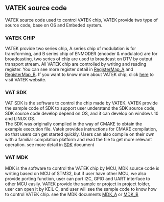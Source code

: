 ## VATEK source code
VATEK source code used to control VATEK chip, VATEK provide two type of source code, base on OS and Embeded system.

### VATEK CHIP
VATEK provide two series chip, A series chip of modulation is for transforming, and B series chip of ENMODER (encoder & modulator) are for broadcasting, two series of chip are used to broadcast on DTV by output transport stream. All VATEK chip are controlled by writing and reading register. You can see more register detail in [RegisterMap_A](https://github.com/Chester9516/vat/blob/source-code/docs/220216_1_3_Asereis_Register%20Map.pdf) and [RegisterMap_B](https://github.com/Chester9516/vat/blob/source-code/docs/220216_1_3_Bseries_Register%20Map.pdf). If you want to know more about VATEK chip, click [here](http://www.vatek.com.tw/) to visit VATEK website.

### VAT SDK
VAT SDK is the software to control the chip made by VATEK. VATEK provide the sample code of SDK to support user understand the SDK source code, SDK source code develop depend on OS, and it can develop on windows 10 and LINUX OS.<br>
The SDK was originally compiled in the way of CMAKE to obtain the example execution file. Vatek provides instructions for CMAKE compilation, so that users can get started quickly. Users can also compile on their own with a familiar compilation platform and read the file to get more relevant operation. see more detail in [SDK](https://github.com/Chester9516/vat/blob/source-code/SDK/20220301_SDK.pdf) document

### VAT MDK
MDK is the software to control the VATEK chip by MCU, MDK source code is writing based on MCU of STM32, but if user have other MCU, we also provide porting function, user can port I2C, GPIO and UART interface to other MCU easily. VATEK provide the sample or project in project folder, user can open it by KEIL C, and user will see the sample code to know how to control VATEK chip. see the MDK documents [MDK_A](https://github.com/Chester9516/vat/blob/source-code/MDK/220216_MDK_Aseries.pdf) or [MDK_B](https://github.com/Chester9516/vat/blob/source-code/MDK/220216_MDK_Bseries.pdf)
